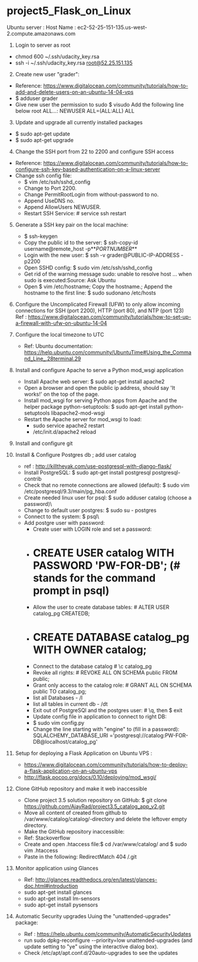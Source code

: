 # project5_Flask_on_Linux
Ubuntu server : Host Name  : ec2-52-25-151-135.us-west-2.compute.amazonaws.com 

1. Login to server as root 
  * chmod 600 ~/.ssh/udacity_key.rsa
  * ssh -i ~/.ssh/udacity_key.rsa root@52.25.151.135
2. Create new user "grader":
  * Reference: https://www.digitalocean.com/community/tutorials/how-to-add-and-delete-users-on-an-ubuntu-14-04-vps
  * $ adduser grader
  * Give new user the permission to sudo 
        $ visudo
        Add the following line below root ALL...: NEWUSER ALL=(ALL:ALL) ALL
3. Update and upgrade all currently installed packages
  * $ sudo apt-get update
  * $ sudo apt-get upgrade
4. Change the SSH port from 22 to 2200 and configure SSH access 
  * Reference: https://www.digitalocean.com/community/tutorials/how-to-configure-ssh-key-based-authentication-on-a-linux-server
  * Change ssh config file:
     * $ vim /etc/ssh/sshd_config
     * Change to Port 2200. 
     * Change PermitRootLogin from without-password to no. 
     * Append UseDNS no.
     * Append AllowUsers NEWUSER.
     * Restart SSH Service: # service ssh restart 
5. Generate a SSH key pair on the local machine:
    * $ ssh-keygen
    * Copy the public id to the server: $ ssh-copy-id username@remote_host -p**_PORTNUMBER_**
    * Login with the new user:     $ ssh -v grader@PUBLIC-IP-ADDRESS -p2200
    * Open SSHD config:   $ sudo vim /etc/ssh/sshd_config
    * Get rid of the warning message sudo: unable to resolve host ... when sudo is executed:Source: Ask Ubuntu
    * Open $ vim /etc/hostname; Copy the hostname.; Append the hostname to the first line: $ sudo sudonano /etc/hosts
6. Configure the Uncomplicated Firewall (UFW) to only allow incoming connections for SSH (port 2200), HTTP (port 80), and NTP (port 123) Ref : https://www.digitalocean.com/community/tutorials/how-to-set-up-a-firewall-with-ufw-on-ubuntu-14-04
7. Configure the local timezone to UTC  
    * Ref: Ubuntu documentation: https://help.ubuntu.com/community/UbuntuTime#Using_the_Command_Line_.28terminal.29
8. Install and configure Apache to serve a Python mod_wsgi application
    * Install Apache web server:    $ sudo apt-get install apache2
    * Open a browser and open the public ip address, should say 'It works!' on the top of the page.
    * Install mod_wsgi for serving Python apps from Apache and the helper package python-setuptools:     $ sudo apt-get install python-setuptools libapache2-mod-wsgi
    * Restart the Apache server for mod_wsgi to load:
       * sudo service apache2 restart
       * /etc/init.d/apache2 reload 
9. Install and configure git
10. Install & Configure Postgres db  ; add user catalog 
    * ref : http://killtheyak.com/use-postgresql-with-django-flask/
    * Install PostgreSQL:  $ sudo apt-get install postgresql postgresql-contrib
    * Check that no remote connections are allowed (default): $ sudo vim /etc/postgresql/9.3/main/pg_hba.conf
    * Create needed linux user for psql:   $ sudo adduser catalog (choose a password)\
    * Change to default user postgres:     $ sudo su - postgres
    * Connect to the system:     $ psql\
    * Add postgre user with password:
      * Create user with LOGIN role and set a password: 
      * # CREATE USER catalog WITH PASSWORD 'PW-FOR-DB'; (# stands for the command prompt in psql)
      * Allow the user to create database tables: # ALTER USER catalog_pg CREATEDB;   
      * # CREATE DATABASE catalog_pg WITH OWNER catalog;   
      * Connect to the database catalog # \c catalog_pg
      * Revoke all rights: # REVOKE ALL ON SCHEMA public FROM public;
      * Grant only access to the catalog role: # GRANT ALL ON SCHEMA public TO catalog_pg; 
      * list all Databases - /l
      * list all tables in current db - /dt
      * Exit out of PostgreSQl and the postgres user:     # \q, then $ exit
      * Update config file in application to connect to right DB: 
      * $ sudo vim config.py 
      * Change the line starting with "engine" to (fill in a password):         SQLALCHEMY_DATABASE_URI ='postgresql://catalog:PW-FOR-DB@localhost/catalog_pg'
11. Setup for deploying a Flask Application on Ubuntu VPS : 
      * https://www.digitalocean.com/community/tutorials/how-to-deploy-a-flask-application-on-an-ubuntu-vps
      * http://flask.pocoo.org/docs/0.10/deploying/mod_wsgi/
12. Clone GitHub repository and make it web inaccessible
      * Clone project 3.5 solution repository on GitHub:   $ git clone https://github.com/AjayRad/project3.5_catalog_app_v2.git
      * Move all content of created from github to /var/www/catalog/catalog/-directory and delete the leftover empty directory.
      * Make the GitHub repository inaccessible:
      * Ref: Stackoverflow
      * Create and open .htaccess file:$ cd /var/www/catalog/ and $ sudo vim .htaccess
      * Paste in the following: RedirectMatch 404 /\.git
13. Monitor application using Glances 
      * Ref: http://glances.readthedocs.org/en/latest/glances-doc.html#introduction
      * sudo apt-get install glances
      * sudo apt-get install lm-sensors
      * sudo apt-get install pysensors

14. Automatic Security upgrades Uuing the "unattended-upgrades" package:
      * Ref : https://help.ubuntu.com/community/AutomaticSecurityUpdates 
      * run sudo dpkg-reconfigure --priority=low unattended-upgrades (and update setting to "ye" using the interactive dialog box). 
      * Check /etc/apt/apt.conf.d/20auto-upgrades to see the updates 
    
